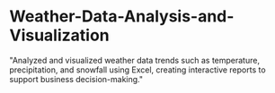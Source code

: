 # Weather-Data-Analysis-and-Visualization
"Analyzed and visualized weather data trends such as temperature, precipitation, and snowfall using Excel, creating interactive reports to support business decision-making."
